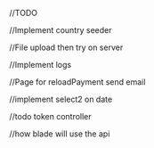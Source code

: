 //TODO

//Implement country seeder

//File upload then try on server

//Implement logs

//Page for reloadPayment send email

//implement select2 on date

//todo token controller

//how blade will use the api
